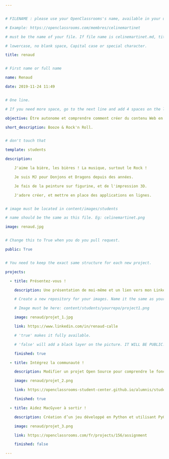 ```yaml
---


# FILENAME : please use your OpenClassrooms's name, available in your url.

# Example: https://openclassrooms.com/membres/celinemartinet

# must be the name of your file. If file name is celinemartinet.md, title is celinemartinet.

# lowercase, no blank space, Capital case or special character.

title: renaud


# First name or full name

name: Renaud

date: 2019-11-24 11:49


# One line.

# If you need more space, go to the next line and add 4 spaces on the left, as in 'description'.

objective: Être autonome et comprendre comment créer du contenu Web en Python.

short_description: Booze & Rock'n Roll.


# don't touch that

template: students

description:

    J'aime la bière, les bières ! La musique, surtout le Rock !

    Je suis MJ pour Donjons et Dragons depuis des années.

    Je fais de la peinture sur figurine, et de l'impression 3D.

    J'adore créer, et mettre en place des applications en lignes.


# image must be located in content/images/students

# name should be the same as this file. Eg: celinemartinet.png

image: renaud.jpg


# Change this to True when you do you pull request.

public: True


# You need to keep the exact same structure for each new project.

projects:

  - title: Présentez-vous !

    description: Une présentation de moi-même et un lien vers mon LinkedIn.

    # Create a new repository for your images. Name it the same as your nickname and profile picture.

    # Image must be here: content/students/yourrepo/project1.png

    image: renaud/projet_1.jpg

    link: https://www.linkedin.com/in/renaud-calle

    # 'true' makes it fully available.

    # 'false' will add a black layer on the picture. IT WILL BE PUBLIC!

    finished: true

  - title: Intégrez la communauté !

    description: Modifier un projet Open Source pour comprendre le fonctionnement de Git, de Github et des pull requests.

    image: renaud/projet_2.png

    link: https://openclassrooms-student-center.github.io/alumnis/students/renaud.html

    finished: true

  - title: Aidez MacGyver à sortir !

    description: Création d’un jeu développé en Python et utilisant PyGame.

    image: renaud/projet_3.png

    link: https://openclassrooms.com/fr/projects/156/assignment

    finished: false

---
```

